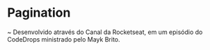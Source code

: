 # Pagination

~ Desenvolvido através do Canal da Rocketseat, em um episódio do CodeDrops ministrado pelo Mayk Brito.
